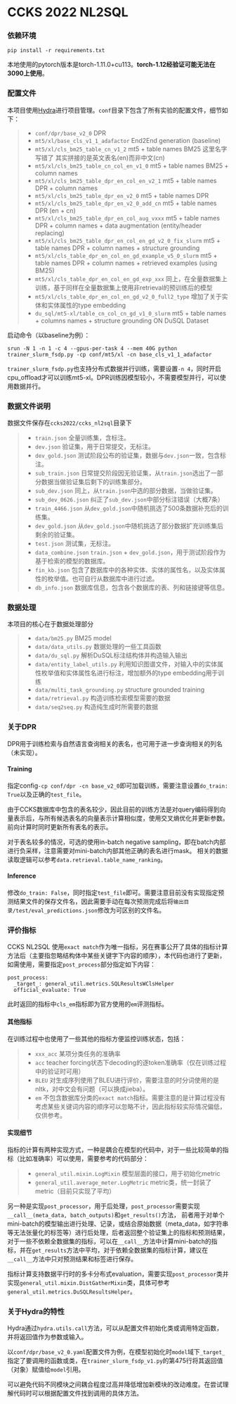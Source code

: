 # CCKS 2022 NL2SQL

### 依赖环境

```
pip install -r requirements.txt
```
本地使用的pytorch版本是torch-1.11.0+cu113。**torch-1.12经验证可能无法在3090上使用**。

### 配置文件

本项目使用[Hydra](hydra.cc)进行项目管理。`conf`目录下包含了所有实验的配置文件，细节如下：
> - `conf/dpr/base_v2_0` DPR
> - `mt5/xl/base_cls_v1_1_adafactor` End2End generation (baseline)
> - `mt5/xl/cls_bm25_table_cn_v1_2` mt5 + table names BM25 这里名字写错了 其实拼接的是英文表名(en)而非中文(cn)
> - `mt5/xl/cls_bm25_table_cn_col_en_v1_0` mt5 + table names BM25 + column names
> - `mt5/xl/cls_bm25_table_dpr_en_col_en_v2_1` mt5 + table names DPR + column names
> - `mt5/xl/cls_bm25_table_dpr_en_v2_0` mt5 + table names DPR
> - `mt5/xl/cls_bm25_table_dpr_en_v2_0_add_cn` mt5 + table names DPR (en + cn)
> - `mt5/xl/cls_bm25_table_dpr_en_col_aug_vxxx` mt5 + table names DPR + column names + data augmentation (entity/header replacing)
> - `mt5/xl/cls_bm25_table_dpr_en_col_en_gd_v2_0_fix_slurm` mt5 + table names DPR + column names + structure grounding
> - `mt5/xl/cls_table_dpr_en_col_en_gd_example_v5_0_slurm` mt5 + table names DPR + column names + retrieved examples (using BM25)
> - `mt5/xl/cls_table_dpr_en_col_en_gd_exp_xxx` 同上，在全量数据集上训练，基于同样在全量数据集上使用非retrieval的预训练后的模型
> - `mt5/xl/cls_table_dpr_en_col_en_gd_v2_0_full2_type` 增加了关于实体和实体属性的type embedding
> - `du_sql/mt5-xl/table_cn_col_cn_gd_v1_0_slurm` mt5 + table names + columns names + structure grounding ON DuSQL Dataset

启动命令（以baseline为例）：
```
srun -N 1 -n 1 -c 4 --gpus-per-task 4 --mem 40G python trainer_slurm_fsdp.py -cp conf/mt5/xl -cn base_cls_v1_1_adafactor
```
`trainer_slurm_fsdp.py`也支持分布式数据并行训练，需要设置`-n 4`，同时开启cpu_offload才可以训练mt5-xl。DPR训练因模型较小，不需要模型并行，可以使用数据并行。

### 数据文件说明

数据文件保存在`ccks2022/ccks_nl2sql`目录下
>- `train.json` 全量训练集，含标注。
>- `dev.json` 验证集，用于日常提交，无标注。
>- `dev_gold.json` 测试阶段公布的验证集，数据与`dev.json`一致，包含标注。
>- `sub_train.json` 日常提交阶段因无验证集，从`train.json`选出了一部分数据当做验证集后剩下的训练集部分。
>- `sub_dev.json` 同上，从`train.json`中选的部分数据，当做验证集。
>- `sub_dev_0626.json` 纠正了`sub_dev.json`中部分标注错误（大概7条）
>- `train_4466.json` 从`dev_gold.json`中随机挑选了500条数据补充后的训练集。
>- `dev_gold.json` 从`dev_gold.json`中随机挑选了部分数据扩充训练集后剩余的验证集。
>- `test.json` 测试集，无标注。
>- `data_combine.json` `train.json` + `dev_gold.json`，用于测试阶段作为基于检索的模型的数据库。
>- `fin_kb.json` 包含了数据库中的各种实体、实体的属性名，以及实体属性的枚举值。也可自行从数据库中进行过滤。
>- `db_info.json` 数据库信息，包含各个数据库的表、列和链接键等信息。

### 数据处理

本项目的核心在于数据处理部分
> - `data/bm25.py` BM25 model
> - `data/data_utils.py` 数据处理的一些工具函数
> - `data/du_sql.py` 解析DuSQL标注结构体并构造输入输出
> - `data/entity_label_utils.py` 利用知识图谱文件，对输入中的实体属性枚举值和实体属性名进行标注，增加额外的type embedding用于训练
> - `data/multi_task_grounding.py` structure grounded training
> - `data/retrieval.py` 构造训练检索模型需要的数据
> - `data/seq2seq.py` 构造纯生成时所需要的数据


### 关于DPR

DPR用于训练检索与自然语言查询相关的表名，也可用于进一步查询相关的列名（未实现）。

#### Training

指定config`-cp conf/dpr -cn base_v2_0`即可加载训练，需要注意设置`do_train: True`以及正确的`test_file`。

由于CCKS数据库中包含的表名较少，因此目前的训练方法是对query编码得到向量表示后，与所有候选表名的向量表示计算相似度，使用交叉熵优化并更新参数。
前向计算时同时更新所有表名的表示。

对于表名较多的情况，可选的使用in-batch negative sampling，即在batch内部进行负采样，注意需要对mini-batch内部其他正确的表名进行mask。
相关的数据读取逻辑可以参考`data.retrieval.table_name_ranking`。

#### Inference

修改`do_train: False`，同时指定`test_file`即可。需要注意目前没有实现指定预测结果文件的保存文件名，因此需要手动在每次预测完成后将`输出目录/test/eval_predictions.json`修改为可区别的文件名。


### 评价指标

CCKS NL2SQL 使用`exact match`作为唯一指标，另在赛事公开了具体的指标计算方法后（主要指忽略结构体中某些关键字下内容的顺序），本代码也进行了更新，如需使用，需要指定`post_process`部分指定如下内容：

```
post_process:
  _target_: general_util.metrics.SQLResultsWClsHelper
  official_evaluate: True
```
此时返回的指标中`cls_em`指标即为官方使用的`em`评测指标。

#### 其他指标

在训练过程中也使用了一些其他的指标方便监控训练状态，包括：
> - `xxx_acc` 某项分类任务的准确率
> - `acc` teacher forcing状态下decoding的逐token准确率（仅在训练过程中的验证时可用）
> - `BLEU` 对生成序列使用了BLEU进行评价，需要注意的时分词使用的是nltk，对中文会有问题（可以换成jieba）。
> - `em` 不包含数据库分类的`exact match`指标。需要注意的是计算过程没有考虑某些关键词内容的顺序可以忽略不计，因此指标较实际情况偏低，仅供参考。


#### 实现细节

指标的计算有两种实现方式，一种是耦合在模型的代码中，对于一些比较简单的指标（比如准确率）可以使用，需要参考的代码部分：

> - `general_util.mixin.LogMixin` 模型层面的接口，用于初始化metric
> - `general_util.average_meter.LogMetric` metric类，统一封装了metric（目前只实现了平均）

另一种是实现`post_processor`，用于后处理，`post_processor`需要实现`__call__(meta_data, batch_outputs)`和`get_results()`方法，
前者用于对单个mini-batch的模型输出进行处理、记录，或结合原始数据（meta_data，如字符串等无法张量化的标签等）进行后处理，后者返回整个验证集上的指标和预测结果，
对于一些不依赖全数据集的指标，可以在`__call__`方法中计算mini-batch的指标，并在`get_results`方法中平均，对于依赖全数据集的指标计算，建议在`__call__`方法中只对预测结果和标签进行保存。

指标计算支持数据平行时的多卡分布式evaluation，需要实现`post_processor`类并实现`general_util.mixin.DistGatherMixin`类，具体可参考`general_util.metrics.DuSQLResultsHelper`。


### 关于Hydra的特性

Hydra通过`hydra.utils.call`方法，可以从配置文件初始化类或调用特定函数，并将返回值作为参数或输入。

以`conf/dpr/base_v2_0.yaml`配置文件为例，在模型初始化时`model`域下`_target_`指定了要调用的函数或类，在`trainer_slurm_fsdp_v1.py`的第475行将其返回值（对象）赋值给`model`引用。

可以避免代码不同模块之间耦合程度过高并降低增加新模块的改动难度。在尝试理解代码时可以根据配置文件找到调用的具体方法。

[//]: # (### TODO List)

[//]: # (- Multiple training set.)

[//]: # (- Resume training from checkpoint.)

[//]: # (  - Different setup for different engines, e.g., fairscale and deepspeed, or vanilla pytorch.)
